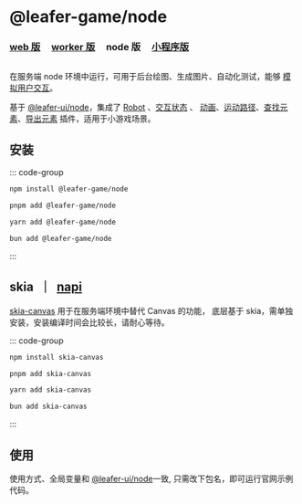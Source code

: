 # @leafer-game/node

### [web 版](/guide/install/game/start) &nbsp; &nbsp; [worker 版](/guide/install/game/worker/start) &nbsp; &nbsp; node 版 &nbsp; &nbsp; [小程序版](/guide/install/game/miniapp/start)

##

在服务端 node 环境中运行，可用于后台绘图、生成图片、自动化测试，能够 [模拟用户交互](/reference/event/simulation.md)。

基于 [@leafer-ui/node](/guide/install/ui/node/start.md)，集成了 [Robot](/plugin/in/robot/) 、[交互状态](/plugin/in/state/) 、 [动画](/plugin/in/animate/)、[运动路径](/plugin/in/motion-path/)、[查找元素](/plugin/in/find/index.md)、[导出元素](/plugin/in/export/index.md) 插件，适用于小游戏场景。

## 安装

::: code-group

```sh [npm]
npm install @leafer-game/node
```

```sh [pnpm]
pnpm add @leafer-game/node
```

```sh [yarn]
yarn add @leafer-game/node
```

```sh [bun]
bun add @leafer-game/node
```

:::

## skia &nbsp;｜&nbsp; [napi](./napi.md#skia-napi)

[skia-canvas](https://www.npmjs.com/package/skia-canvas) 用于在服务端环境中替代 Canvas 的功能， 底层基于 skia，需单独安装，安装编译时间会比较长，请耐心等待。

::: code-group

```sh [npm]
npm install skia-canvas
```

```sh [pnpm]
pnpm add skia-canvas
```

```sh [yarn]
yarn add skia-canvas
```

```sh [bun]
bun add skia-canvas
```

:::

## 使用

使用方式、全局变量和 [@leafer-ui/node](/guide/install/ui/node/start.md)一致, 只需改下包名，即可运行官网示例代码。
